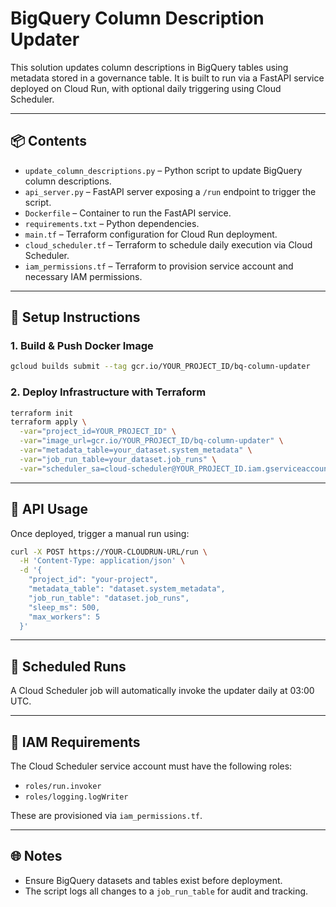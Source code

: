 # BigQuery Column Description Updater

This solution updates column descriptions in BigQuery tables using metadata stored in a governance table. It is built to run via a FastAPI service deployed on Cloud Run, with optional daily triggering using Cloud Scheduler.

---

## 📦 Contents

- `update_column_descriptions.py` – Python script to update BigQuery column descriptions.
- `api_server.py` – FastAPI server exposing a `/run` endpoint to trigger the script.
- `Dockerfile` – Container to run the FastAPI service.
- `requirements.txt` – Python dependencies.
- `main.tf` – Terraform configuration for Cloud Run deployment.
- `cloud_scheduler.tf` – Terraform to schedule daily execution via Cloud Scheduler.
- `iam_permissions.tf` – Terraform to provision service account and necessary IAM permissions.

---

## 🚀 Setup Instructions

### 1. Build & Push Docker Image

```bash
gcloud builds submit --tag gcr.io/YOUR_PROJECT_ID/bq-column-updater
```

### 2. Deploy Infrastructure with Terraform

```bash
terraform init
terraform apply \
  -var="project_id=YOUR_PROJECT_ID" \
  -var="image_url=gcr.io/YOUR_PROJECT_ID/bq-column-updater" \
  -var="metadata_table=your_dataset.system_metadata" \
  -var="job_run_table=your_dataset.job_runs" \
  -var="scheduler_sa=cloud-scheduler@YOUR_PROJECT_ID.iam.gserviceaccount.com"
```

---

## 🧪 API Usage

Once deployed, trigger a manual run using:

```bash
curl -X POST https://YOUR-CLOUDRUN-URL/run \
  -H 'Content-Type: application/json' \
  -d '{
    "project_id": "your-project",
    "metadata_table": "dataset.system_metadata",
    "job_run_table": "dataset.job_runs",
    "sleep_ms": 500,
    "max_workers": 5
  }'
```

---

## 📅 Scheduled Runs

A Cloud Scheduler job will automatically invoke the updater daily at 03:00 UTC.

---

## 🔐 IAM Requirements

The Cloud Scheduler service account must have the following roles:
- `roles/run.invoker`
- `roles/logging.logWriter`

These are provisioned via `iam_permissions.tf`.

---

## 🌐 Notes

- Ensure BigQuery datasets and tables exist before deployment.
- The script logs all changes to a `job_run_table` for audit and tracking.

